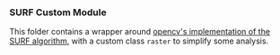 ### SURF Custom Module

This folder contains a wrapper around [opencv's implementation of the SURF algorithm](https://opencv-python-tutroals.readthedocs.io/en/latest/py_tutorials/py_feature2d/py_surf_intro/py_surf_intro.html), with a custom class `raster` to simplify some analysis. 